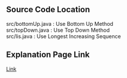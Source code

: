## Source Code Location

src/bottomUp.java : Use Bottom Up Method  
src/topDown.java : Use Top Down Method  
src/lis.java : Use Longest Increasing Sequence

## Explanation Page Link

[Link](https://lunareclipse000.wordpress.com/2024/04/11/%eb%b0%b1%ec%a4%80java-2565-%ec%a0%84%ea%b9%83%ec%a4%84/)